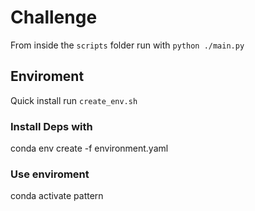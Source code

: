 # Challenge
From inside the `scripts` folder run with `python ./main.py`

## Enviroment
Quick install run `create_env.sh`

### Install Deps with
conda env create -f environment.yaml

### Use enviroment
conda activate pattern
